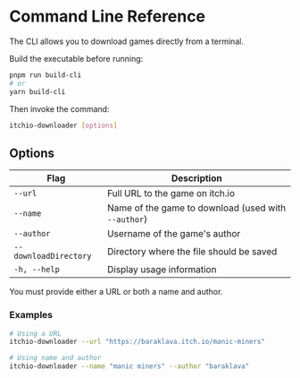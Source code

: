# Command Line Reference

The CLI allows you to download games directly from a terminal.

Build the executable before running:

```bash
pnpm run build-cli
# or
yarn build-cli
```

Then invoke the command:

```bash
itchio-downloader [options]
```

## Options

| Flag                  | Description                                         |
| --------------------- | --------------------------------------------------- |
| `--url`               | Full URL to the game on itch.io                     |
| `--name`              | Name of the game to download (used with `--author`) |
| `--author`            | Username of the game's author                       |
| `--downloadDirectory` | Directory where the file should be saved            |
| `-h, --help`          | Display usage information                           |

You must provide either a URL or both a name and author.

### Examples

```bash
# Using a URL
itchio-downloader --url "https://baraklava.itch.io/manic-miners"

# Using name and author
itchio-downloader --name "manic miners" --author "baraklava"
```
